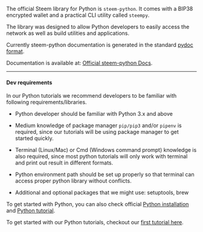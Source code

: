 
The official Steem library for Python is `steem-python`. It comes with a BIP38 encrypted wallet and a practical CLI utility called `steempy`.

The library was designed to allow Python developers to easily access the network as well as build utilities and applications.

Currently steem-python documentation is generated in the standard [pydoc format](https://steem.readthedocs.io/en/latest/).

Documentation is available at: [Official steem-python Docs](https://github.com/steemit/steem-python).

---

#### Dev requirements

In our Python tutorials we recommend developers to be familiar with following requirements/libraries.


* Python developer should be familiar with Python 3.x and above

* Medium knowledge of package manager `pip/pip3` and/or `pipenv` is required, since our tutorials will be using package manager to get started quickly.

* Terminal (Linux/Mac) or Cmd (Windows command prompt) knowledge is also required, since most python tutorials will only work with terminal and print out result in different formats. 

* Python environment path should be set up properly so that terminal can access proper python library without conflicts.

* Additional and optional packages that we might use: setuptools, brew


To get started with Python, you can also check official [Python installation](https://wiki.python.org/moin/BeginnersGuide/Download) and [Python tutorial](https://docs.python.org/3/tutorial/).

To get started with our Python tutorials, checkout our [first tutorial here](../04_get_posts).
